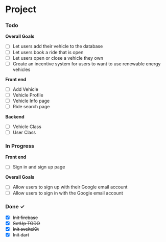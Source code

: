 # Project

### Todo

**Overall Goals**

- [ ] Let users add their vehicle to the database
- [ ] Let users book a ride that is open
- [ ] Let users open or close a vehicle they own
- [ ] Create an incentive system for users to want to use renewable energy vehicles

**Front end**

- [ ] Add Vehicle
- [ ] Vehicle Profile
- [ ] Vehicle Info page
- [ ] Ride search page

**Backend**

- [ ] Vehicle Class
- [ ] User Class

### In Progress

**Front end**

- [ ] Sign in and sign up page

**Overall Goals**

- [ ] Allow users to sign up with their Google email account
- [ ] Allow users to sign in with the Google email account

### Done ✓

- [x] ~~Init firebase~~
- [x] ~~SetUp TODO~~
- [x] ~~Init svelteKit~~
- [x] ~~Init dart~~
